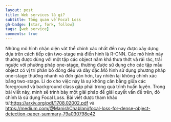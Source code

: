 ```yaml
---
layout: post
title: Web services là gì?
subtitle: Tổng quan về Focal Loss
gh-badge: [star, fork, follow]
tags: [web service]  
comments: true
---
```


Những mô hình nhận diện vât thể chính xác nhất đến nay được xây dựng dựa trên cách tiếp cận two-stage mà điển hình là R-CNN. Các mô hình này thường được dùng với một tập các object nằm khá thưa thớt và rải rác, trái ngược với phương pháp one-stage, thường được sử dụng cho các tập mẫu object có vị trí phân bố đồng đều và dày đặc.Mô hình sử dụng phương pháp one-stage thường nhanh và đơn giản hơn, tuy nhiên lại không chính xác bằng two-stage. Lí do cho việc này là sự không cân bằng giữa các foreground và background class gặp phải trong quá trình huấn luyện. Trong bài viết này, mình sẽ trình bày một giải pháp để giải quyết vấn đề trên, đó chính là sử dụng Focal Loss. Bài viết được tham khảo từ:https://arxiv.org/pdf/1708.02002.pdf và https://medium.com/@ManishChablani/focal-loss-for-dense-object-detection-paper-summary-79a030798e42
